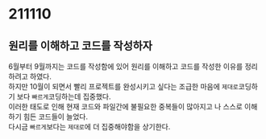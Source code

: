 # 211110
## 원리를 이해하고 코드를 작성하자
6월부터 9월까지는 코드를 작성함에 있어 원리를 이해하고 코드를 작성한 이유를 정리하려고 하였다.<br>
하지만 10월이 되면서 빨리 프로젝트를 완성시키고 싶다는 조급한 마음에 `제대로`코딩하기 보다 `빠르게`코딩하는데 집중했다.<br>
이러한 태도로 인해 현재 코드와 파일간에 불필요한 중복들이 많아지고 나 스스로 이해하기 힘든 코드들이 늘었다.<br>
다시금 `빠르게`보다는 `제대로`에 더 집중해야함을 상기한다.
